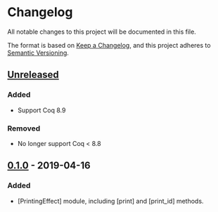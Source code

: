 # Changelog
All notable changes to this project will be documented in this file.

The format is based on [Keep a Changelog](https://keepachangelog.com/en/1.0.0/),
and this project adheres to [Semantic Versioning](https://semver.org/spec/v2.0.0.html).

## [Unreleased]
### Added
- Support Coq 8.9

### Removed
- No longer support Coq < 8.8

## [0.1.0] - 2019-04-16
### Added
- [PrintingEffect] module, including [print] and [print_id] methods.

[Unreleased]: https://github.com/coq-community/reduction-effects/compare/v0.1.0...master
[0.1.0]: https://github.com/coq-community/reduction-effects/releases/tag/v0.1.0
